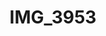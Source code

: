 ---
pid: '103'
layout: photos
title: IMG_3953
filename: IMG_3953.jpg
caption: 
previous_pid: '102'
next_pid: '104'
permalink: "/photos/103.html"
---